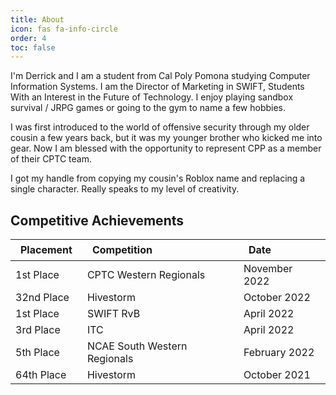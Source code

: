 ```yaml
---
title: About
icon: fas fa-info-circle
order: 4
toc: false
---
```


I'm Derrick and I am a student from Cal Poly Pomona studying Computer Information Systems. I am the Director of Marketing in SWIFT, Students With an Interest in the Future of Technology. I enjoy playing sandbox survival / JRPG games or going to the gym to name a few hobbies.

I was first  introduced to the world of offensive security through my older cousin a few years back, but it was my younger brother who kicked me into gear. Now I am blessed with the opportunity to represent CPP as a member of their CPTC team. 

I got my handle from copying my cousin's Roblox name and replacing a single character. Really speaks to my level of creativity.

## Competitive Achievements
<table style="margin-left:auto;margin-right:auto;width:100%">
    <thead>
        <tr>
            <th style="text-align: left;padding: 0.4rem 1rem">Placement</th>
            <th style="text-align: left;padding: 0.4rem 1rem">Competition</th>
            <th style="text-align: left;padding: 0.4rem 1rem">Date</th>
        </tr>
    </thead>
    <tr>
        <td style="text-align: left">1st Place</td>
        <td style="text-align: left">CPTC Western Regionals</td>
        <td style="text-align: left">November 2022</td>
    </tr>
    <tr>
        <td style="text-align: left">32nd Place</td>
        <td style="text-align: left">Hivestorm</td>
        <td style="text-align: left">October 2022</td>
    </tr>
    <tr>
        <td style="text-align: left">1st Place</td>
        <td style="text-align: left">SWIFT RvB</td>
        <td style="text-align: left">April 2022</td>
    </tr>
    <tr>
        <td style="text-align: left">3rd Place</td>
        <td style="text-align: left">ITC</td>
        <td style="text-align: left">April 2022</td>
    </tr>
    <tr>
        <td style="text-align: left">5th Place</td>
        <td style="text-align: left">NCAE South Western Regionals</td>
        <td style="text-align: left">February 2022</td>
    </tr>
    <tr>
        <td style="text-align: left">64th Place</td>
        <td style="text-align: left">Hivestorm</td>
        <td style="text-align: left">October 2021</td>
    </tr>
</table>